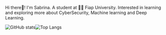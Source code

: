 Hi there👋!
I'm Sabrina. A student at 👨‍💻 Fiap University.
Interested in learning and exploring more about CyberSecurity, Machine learning and Deep Learning.
<!---
SabrinaRoses/SabrinaRoses is a ✨ special ✨ repository because its `README.md` (this file) appears on your GitHub profile.
You can click the Preview link to take a look at your changes.
--->
![GitHub stats](https://github-readme-stats.vercel.app/api?username=SabrinaRoses&show_icons=true&&bg_color=00000000&count_private=true)![Top Langs](https://github-readme-stats.vercel.app/api/top-langs/?username=SabrinaRoses&layout=compact&show_icons=true&bg_color=00000000)


